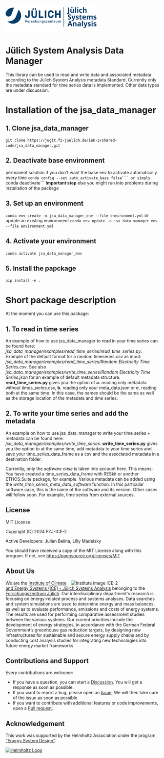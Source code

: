 <a href="https://www.fz-juelich.de/en/ice/ice-2"><img src="https://github.com/FZJ-IEK3-VSA/README_assets/blob/main/JSA-Header.svg?raw=True" alt="Forschungszentrum Juelich Logo" width="300px"></a>
# Jülich System Analysis Data Manager

This library can be used to read and write data and associated metadata according to the Jülich System Analysis metadata Standard.
Currently only the metadata standard for time series data is implemented. Other data types are under discussion.

# Installation of the jsa_data_manager
## 1. Clone jsa_data_manager
```git clone https://jugit.fz-juelich.de/iek-3/shared-code/jsa_data_manager.git```

## 2. Deactivate base environment
permanent solution if you don't want the base env to activate automatically every time 
````conda config --set auto_activate_base false```
or simply
````conda deactivate```
**Important step** else you might run into problems during installation of the package

## 3. Set up an environment
```conda env create -n jsa_data_manager_env --file environment.yml```
or update an existing environment
```conda env update -n jsa_data_manager_env --file environment.yml```

## 4. Activate your environment
```conda activate jsa_data_manager_env```

## 5. Install the papckage
```pip install -e .```

# Short package description
At the moment you can use this package:
## 1. To read in time series 
An example of how to use jsa_data_manager to read in your time series can be found here: *jsa_data_manager/examples/read_time_series/read_time_series.py*.
Example of the default format for a random timeseries.csv as input: *jsa_data_manager/examples/read_time_series/Random Electricity Time Series.csv*.
See also *jsa_data_manager/examples/write_time_series/Random Electricity Time Series.json* for an example of default metadata structure.
**read_time_series.py** gives you the option of **a.** reading only metadata without times_series.csv, **b.** reading only your meta_data.json or **c.** reading both at the same time. In this case, the names should be the same as well as the storage location of the metadata and time series.

## 2. To write your time series and add the metadata
An example on how to use jsa_data_manager to write your time series + metadata can be found here: *jsa_data_manager/examples/write_time_series*.
**write_time_series.py** gives you the option to 
at the same time, add metadata to your time series and save your time_series_data_frame as a csv and the associated metadata in a destination folder. 

Currently, only the *software case* is taken into account here. This means: You have created a time_series_data_frame with RESkit or another ETHOS.Suite package, for example. Various metadata can be added using the *write_time_series_meta_data_software* function. In this particular software case, this is the name of the software and its version. 
Other cases will follow soon. For example, time series from external sources.

## License

MIT License

Copyright (C) 2024 FZJ-ICE-2

Active Developers: Julian Belina, Lilly Madeisky

You should have received a copy of the MIT License along with this program.
If not, see https://opensource.org/licenses/MIT


## About Us 

<a href="https://www.fz-juelich.de/en/ice/ice-2"><img src="https://github.com/FZJ-IEK3-VSA/README_assets/blob/main/iek3-square.png?raw=True" alt="Institute image ICE-2" width="280" align="right" style="margin:0px 10px"/></a>

We are the <a href="https://www.fz-juelich.de/en/ice/ice-2">Institute of Climate and Energy Systems (ICE) - Jülich Systems Analysis</a> belonging to the <a href="https://www.fz-juelich.de/en">Forschungszentrum Jülich</a>. Our interdisciplinary department's research is focusing on energy-related process and systems analyses. Data searches and system simulations are used to determine energy and mass balances, as well as to evaluate performance, emissions and costs of energy systems. The results are used for performing comparative assessment studies between the various systems. Our current priorities include the development of energy strategies, in accordance with the German Federal Government’s greenhouse gas reduction targets, by designing new infrastructures for sustainable and secure energy supply chains and by conducting cost analysis studies for integrating new technologies into future energy market frameworks.

## Contributions and Support
Every contributions are welcome:
- If you have a question, you can start a [Discussion](https://github.com/FZJ-IEK3-VSA/FINE/discussions). You will get a response as soon as possible.
- If you want to report a bug, please open an [Issue](https://github.com/FZJ-IEK3-VSA/FINE/issues/new). We will then take care of the issue as soon as possible.
- If you want to contribute with additional features or code improvements, open a [Pull request](https://github.com/FZJ-IEK3-VSA/FINE/pulls).


## Acknowledgement

This work was supported by the Helmholtz Association under the program ["Energy System Design"](https://www.helmholtz.de/en/research/research-fields/energy/energy-system-design/).

<p float="left">
<a href="https://www.helmholtz.de/en/"><img src="https://www.helmholtz.de/fileadmin/user_upload/05_aktuelles/Marke_Design/logos/HG_LOGO_S_ENG_RGB.jpg" alt="Helmholtz Logo" width="200px"></a>
</p>
